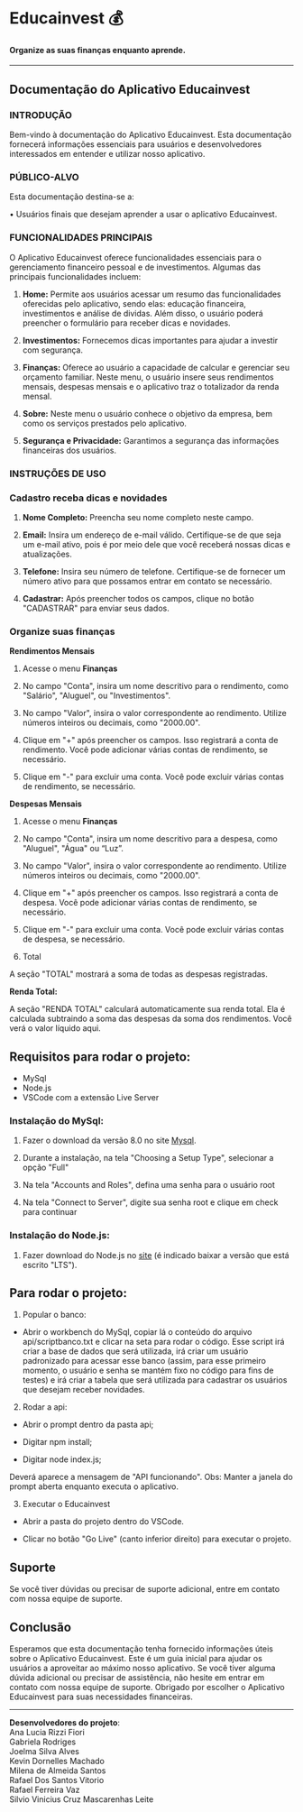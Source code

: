 # __Educainvest__ 💰
#### Organize as suas finanças enquanto aprende.
---

## Documentação do Aplicativo Educainvest

### INTRODUÇÃO

Bem-vindo à documentação do Aplicativo Educainvest. Esta documentação fornecerá informações essenciais para usuários e desenvolvedores interessados em entender e utilizar nosso aplicativo.

### PÚBLICO-ALVO

Esta documentação destina-se a:

•	Usuários finais que desejam aprender a usar o aplicativo Educainvest.

### FUNCIONALIDADES PRINCIPAIS

O Aplicativo Educainvest oferece funcionalidades essenciais para o gerenciamento financeiro pessoal e de investimentos. Algumas das principais funcionalidades incluem:

1.	__Home:__ Permite aos usuários acessar um resumo das funcionalidades oferecidas pelo aplicativo, sendo elas: educação financeira, investimentos e análise de dividas. Além disso, o usuário poderá preencher o formulário para receber dicas e novidades.

2.	__Investimentos:__ Fornecemos dicas importantes para ajudar a investir com segurança.

3.	__Finanças:__ Oferece ao usuário a capacidade de calcular e gerenciar seu orçamento familiar. Neste menu, o usuário insere seus rendimentos mensais, despesas mensais e o aplicativo traz o totalizador da renda mensal.

4.	__Sobre:__ Neste menu o usuário conhece o objetivo da empresa, bem como os serviços prestados pelo aplicativo.

5.	__Segurança e Privacidade:__ Garantimos a segurança das informações financeiras dos usuários.

### INSTRUÇÕES DE USO

### Cadastro receba dicas e novidades

1.	__Nome Completo:__ Preencha seu nome completo neste campo. 

2.	__Email:__ Insira um endereço de e-mail válido. Certifique-se de que seja um e-mail ativo, pois é por meio dele que você receberá nossas dicas e atualizações.

3.	__Telefone:__ Insira seu número de telefone. Certifique-se de fornecer um número ativo para que possamos entrar em contato se necessário.

4.	__Cadastrar:__ Após preencher todos os campos, clique no botão "CADASTRAR" para enviar seus dados.

### Organize suas finanças

__Rendimentos Mensais__

1. Acesse o menu __Finanças__

2.	No campo "Conta", insira um nome descritivo para o rendimento, como "Salário", "Aluguel", ou "Investimentos".

3.	No campo "Valor", insira o valor correspondente ao rendimento. Utilize números inteiros ou decimais, como "2000.00".

4.	Clique em "+" após preencher os campos. Isso registrará a conta de rendimento. Você pode adicionar várias contas de rendimento, se necessário.

5.	Clique em "-" para excluir uma conta. Você pode excluir várias contas de rendimento, se necessário.

__Despesas Mensais__

1. Acesse o menu __Finanças__

2.	No campo "Conta", insira um nome descritivo para a despesa, como "Aluguel", "Água" ou “Luz”.

3.	No campo "Valor", insira o valor correspondente ao rendimento. Utilize números inteiros ou decimais, como "2000.00".

4.	Clique em "+" após preencher os campos. Isso registrará a conta de despesa. Você pode adicionar várias contas de rendimento, se necessário.

5.	Clique em "-" para excluir uma conta. Você pode excluir várias contas de despesa, se necessário.

6.	Total

A seção "TOTAL" mostrará a soma de todas as despesas registradas.

__Renda Total:__

A seção "RENDA TOTAL" calculará automaticamente sua renda total. Ela é calculada subtraindo a soma das despesas da soma dos rendimentos. Você verá o valor líquido aqui.


## Requisitos para rodar o projeto:

- MySql
- Node.js
- VSCode com a extensão Live Server


### Instalação do MySql:

1. Fazer o download da versão 8.0 no site [Mysql](https://dev.mysql.com/downloads/windows/installer/8.0.html).

2. Durante a instalação, na tela "Choosing a Setup Type", selecionar a opção "Full"

3. Na tela "Accounts and Roles", defina uma senha para o usuário root

4. Na tela "Connect to Server", digite sua senha root e clique em check para continuar


### Instalação do Node.js:

1. Fazer download do Node.js no [site](https://nodejs.org/en) (é indicado baixar a versão que está escrito "LTS").


## Para rodar o projeto:

1. Popular o banco:

- Abrir o workbench do MySql, copiar lá o conteúdo do arquivo api/scriptbanco.txt e clicar na seta para rodar o código.
Esse script irá criar a base de dados que será utilizada, irá criar um usuário padronizado para acessar esse banco (assim, para esse primeiro momento, o usuário e senha se mantém fixo no código para fins de testes) e irá criar a tabela que será utilizada para cadastrar os usuários que desejam receber novidades.

2. Rodar a api:

- Abrir o prompt dentro da pasta api;

- Digitar npm install;

- Digitar node index.js;

Deverá aparece a mensagem de "API funcionando".
Obs: Manter a janela do prompt aberta enquanto executa o aplicativo.

3. Executar o Educainvest

- Abrir a pasta do projeto dentro do VSCode.

- Clicar no botão "Go Live" (canto inferior direito) para executar o projeto.


## Suporte

Se você tiver dúvidas ou precisar de suporte adicional, entre em contato com nossa equipe de suporte.

## Conclusão

Esperamos que esta documentação tenha fornecido informações úteis sobre o Aplicativo Educainvest. Este é um guia inicial para ajudar os usuários a aproveitar ao máximo nosso aplicativo. Se você tiver alguma dúvida adicional ou precisar de assistência, não hesite em entrar em contato com nossa equipe de suporte. Obrigado por escolher o Aplicativo Educainvest para suas necessidades financeiras.

---
__Desenvolvedores do projeto__:  
Ana Lucia Rizzi Fiori  
Gabriela Rodriges  
Joelma Silva Alves  
Kevin Dornelles Machado  
Milena de Almeida Santos  
Rafael Dos Santos Vitorio  
Rafael Ferreira Vaz  
Silvio Vinicius Cruz Mascarenhas Leite  
